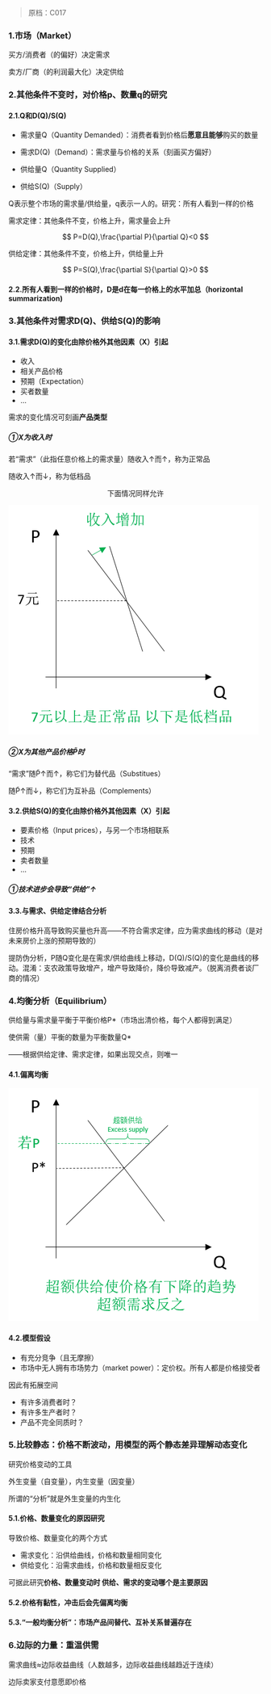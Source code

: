 > 原档：C017

### 1.市场（Market）

买方/消费者（的偏好）决定需求

卖方/厂商（的利润最大化）决定供给



### 2.其他条件不变时，对价格p、数量q的研究

#### 2.1.Q和D(Q)/S(Q)

- 需求量Q（Quantity Demanded）：消费者看到价格后**愿意且能够**购买的数量

- 需求D(Q)（Demand）：需求量与价格的关系（刻画买方偏好）

- 供给量Q（Quantity Supplied）

- 供给S(Q)（Supply）

Q表示整个市场的需求量/供给量，q表示一人的。研究：所有人看到一样的价格

需求定律：其他条件不变，价格上升，需求量会上升

$$
P=D(Q),\frac{\partial P}{\partial Q}<0
$$

供给定律：其他条件不变，价格上升，供给量上升

$$
P=S(Q),\frac{\partial S}{\partial Q}>0
$$

#### 2.2.所有人看到一样的价格时，D是d在每一价格上的水平加总（horizontal summarization)

### 3.其他条件对需求D(Q)、供给S(Q)的影响

#### 3.1.需求D(Q)的变化由除价格外其他因素（X）引起

- 收入
- 相关产品价格
- 预期（Expectation）
- 买者数量
- ...

需求的变化情况可刻画**产品类型**

##### ①X为收入时

若“需求”（此指任意价格上的需求量）随收入↑而↑，称为正常品

随收入↑而↓，称为低档品

<center>下面情况同样允许</center>

![](C017-1.png)

##### ②X为其他产品价格P̃时

“需求”随P̃↑而↑，称它们为替代品（Substitues）

随P̃↑而↓，称它们为互补品（Complements）

#### 3.2.供给S(Q)的变化由除价格外其他因素（X）引起

- 要素价格（Input prices），与另一个市场相联系
- 技术
- 预期
- 卖者数量
- ...

##### ①技术进步会导致“供给”↑

#### 3.3.与需求、供给定律结合分析

住房价格升高导致购买量也升高——不符合需求定律，应为需求曲线的移动（是对未来房价上涨的预期导致的）

提防伪分析，P随Q变化是在需求/供给曲线上移动，D(Q)/S(Q)的变化是曲线的移动。混淆：支农政策导致增产，增产导致降价，降价导致减产。（脱离消费者谈厂商的情况）

### 4.均衡分析（Equilibrium）

供给量与需求量平衡于平衡价格P*（市场出清价格，每个人都得到满足）

使供需（量）平衡的数量为平衡数量Q*

——根据供给定律、需求定律，如果出现交点，则唯一

#### 4.1.偏离均衡

![](C017-2.png)

#### 4.2.模型假设

- 有充分竞争（且无摩擦）
- 市场中无人拥有市场势力（market power）：定价权。所有人都是价格接受者

因此有拓展空间

- 有许多消费者时？
- 有许多生产者时？
- 产品不完全同质时？

### 5.比较静态：价格不断波动，用模型的两个静态差异理解动态变化

研究价格变动的工具

外生变量（自变量），内生变量（因变量）

所谓的“分析”就是外生变量的内生化

#### 5.1.价格、数量变化的原因研究

导致价格、数量变化的两个方式

- 需求变化：沿供给曲线，价格和数量相同变化
- 供给变化：沿需求曲线，价格和数量相反变化

可据此研究**价格、数量变动时 供给、需求的变动哪个是主要原因**

#### 5.2.价格有黏性，冲击后会先偏离均衡

#### 5.3.**“一般均衡分析”**：市场产品间替代、互补关系普遍存在

### 6.边际的力量：重温供需

需求曲线≈边际收益曲线（人数越多，边际收益曲线越趋近于连续）

边际卖家支付意愿即价格